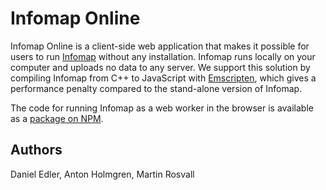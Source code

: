 # Infomap Online

Infomap Online is a client-side web application that makes it possible
for users to run [Infomap](//github.com/mapequation/infomap) without any
installation. Infomap runs locally on your computer and uploads no data
to any server. We support this solution by compiling Infomap from C++
to JavaScript with [Emscripten](//emscripten.org/),
which gives a performance penalty compared to the stand-alone version of Infomap.

The code for running Infomap as a web worker in the browser is available as a
[package on NPM](//www.npmjs.com/package/@mapequation/infomap).

## Authors

Daniel Edler, Anton Holmgren, Martin Rosvall
